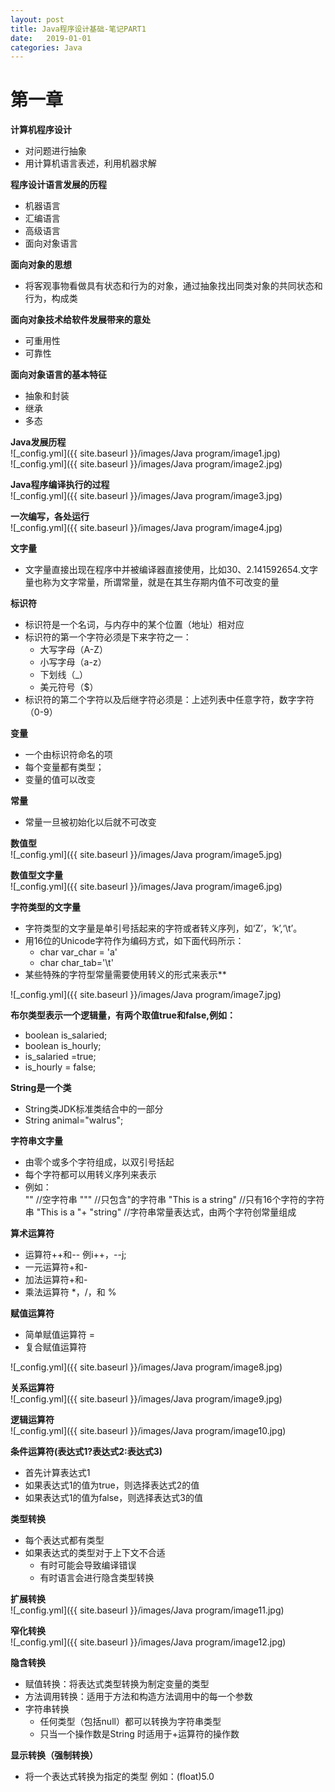 ```yaml
---
layout: post
title: Java程序设计基础-笔记PART1
date:   2019-01-01
categories: Java
---
```


# 第一章  
**计算机程序设计**    
+ 对问题进行抽象
+ 用计算机语言表述，利用机器求解  

**程序设计语言发展的历程**  
+ 机器语言
+ 汇编语言
+ 高级语言
+ 面向对象语言  

**面向对象的思想**  
+ 将客观事物看做具有状态和行为的对象，通过抽象找出同类对象的共同状态和行为，构成类

**面向对象技术给软件发展带来的意处**  
+ 可重用性
+ 可靠性

**面向对象语言的基本特征**  
+ 抽象和封装
+ 继承
+ 多态

**Java发展历程**  
![_config.yml]({{ site.baseurl }}/images/Java program/image1.jpg)  
![_config.yml]({{ site.baseurl }}/images/Java program/image2.jpg)  

**Java程序编译执行的过程**  
![_config.yml]({{ site.baseurl }}/images/Java program/image3.jpg)  

**一次编写，各处运行**  
![_config.yml]({{ site.baseurl }}/images/Java program/image4.jpg)  

**文字量**  
+ 文字量直接出现在程序中并被编译器直接使用，比如30、2.141592654.文字量也称为文字常量，所谓常量，就是在其生存期内值不可改变的量   

**标识符**
+ 标识符是一个名词，与内存中的某个位置（地址）相对应
+ 标识符的第一个字符必须是下来字符之一： 
   + 大写字母（A-Z）
   + 小写字母（a-z）
   + 下划线（_）
   + 美元符号（$） 
+ 标识符的第二个字符以及后继字符必须是：上述列表中任意字符，数字字符（0-9）

**变量**
+ 一个由标识符命名的项
+ 每个变量都有类型；
+ 变量的值可以改变

**常量**  
+ 常量一旦被初始化以后就不可改变

**数值型**  
![_config.yml]({{ site.baseurl }}/images/Java program/image5.jpg)  

**数值型文字量**   
![_config.yml]({{ site.baseurl }}/images/Java program/image6.jpg)    

**字符类型的文字量**  
+ 字符类型的文字量是单引号括起来的字符或者转义序列，如‘Z’，‘k’,‘\t’。  
+ 用16位的Unicode字符作为编码方式，如下面代码所示：
   + char var_char = 'a'
   + char char_tab='\t'
+ 某些特殊的字符型常量需要使用转义的形式来表示**  

![_config.yml]({{ site.baseurl }}/images/Java program/image7.jpg)  

**布尔类型表示一个逻辑量，有两个取值true和false,例如：**  
+ boolean is_salaried;
+ boolean is_hourly;
+ is_salaried =true;
+ is_hourly = false;  

**String是一个类**  
+ String类JDK标准类结合中的一部分    
+ String animal="walrus";  

**字符串文字量**  
+ 由零个或多个字符组成，以双引号括起
+ 每个字符都可以用转义序列来表示
+ 例如：  
"" //空字符串
"\"" //只包含"的字符串
"This is a string" //只有16个字符的字符串
"This is a "+ "string"  //字符串常量表达式，由两个字符创常量组成


**算术运算符**  
+ 运算符++和--  例i++，--j;
+ 一元运算符+和-
+ 加法运算符+和-
+ 乘法运算符 *，/，和 %

**赋值运算符**  
+ 简单赋值运算符 =
+ 复合赋值运算符

![_config.yml]({{ site.baseurl }}/images/Java program/image8.jpg)   

**关系运算符**  
![_config.yml]({{ site.baseurl }}/images/Java program/image9.jpg)  

**逻辑运算符**  
![_config.yml]({{ site.baseurl }}/images/Java program/image10.jpg)  

**条件运算符(表达式1?表达式2:表达式3)**  
+ 首先计算表达式1
+ 如果表达式1的值为true，则选择表达式2的值
+ 如果表达式1的值为false，则选择表达式3的值

**类型转换**  
+ 每个表达式都有类型
+ 如果表达式的类型对于上下文不合适
   + 有时可能会导致编译错误
   + 有时语言会进行隐含类型转换
   
**扩展转换**  
![_config.yml]({{ site.baseurl }}/images/Java program/image11.jpg)   

**窄化转换**  
![_config.yml]({{ site.baseurl }}/images/Java program/image12.jpg)   

**隐含转换**
 + 赋值转换：将表达式类型转换为制定变量的类型
 + 方法调用转换：适用于方法和构造方法调用中的每一个参数
 + 字符串转换
    + 任何类型（包括null）都可以转换为字符串类型
    + 只当一个操作数是String 时适用于+运算符的操作数
    
**显示转换（强制转换）**
+ 将一个表达式转换为指定的类型 例如：(float)5.0
